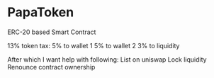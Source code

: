 # PapaToken
ERC-20 based Smart Contract

13% token tax:
5% to wallet 1
5% to wallet 2
3% to liquidity

After which I want help with following:
List on uniswap
Lock liquidity
Renounce contract ownership
